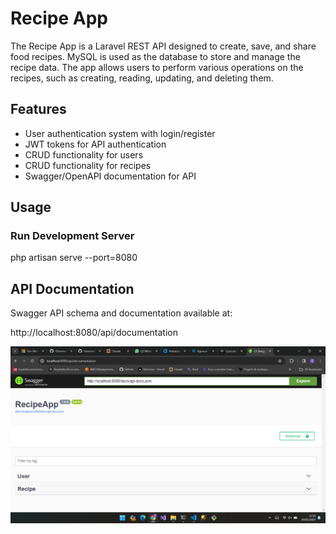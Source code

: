 # Recipe App 

The Recipe App is a Laravel REST API designed to create, save, and share food recipes. MySQL is used as the database to store and manage the recipe data. The app allows users to perform various operations on the recipes, such as creating, reading, updating, and deleting them.

## Features

- User authentication system with login/register
- JWT tokens for API authentication
- CRUD functionality for users
- CRUD functionality for recipes 
- Swagger/OpenAPI documentation for API

## Usage

### Run Development Server

php artisan serve --port=8080

## API Documentation

Swagger API schema and documentation available at:

http://localhost:8080/api/documentation

![Recipe App](swagger.png)